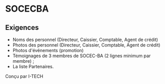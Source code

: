 # SOCECBA

## Exigences

- Noms des personnel (Directeur, Caissier, Comptable, Agent de crédit)
- Photos des personnel (Directeur, Caissier, Comptable, Agent de crédit)
- Photos d'événements (promotion)
- Témoignages de 3 membres de SOCEC-BA (2 lignes minimum par membre) ;
- La liste Partenaires.

Conçu par I-TECH

